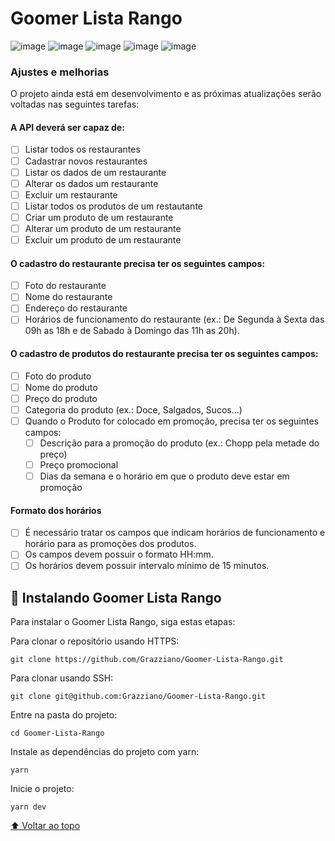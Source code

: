 # Goomer Lista Rango

![image](https://img.shields.io/badge/Node.js-43853D?style=for-the-badge&logo=node.js&logoColor=white)
![image](https://img.shields.io/badge/Express.js-404D59?style=for-the-badge)
![image](https://img.shields.io/badge/JavaScript-F7DF1E?style=for-the-badge&logo=javascript&logoColor=black)
![image](https://img.shields.io/badge/TypeScript-007ACC?style=for-the-badge&logo=typescript&logoColor=white)
![image](https://img.shields.io/badge/PostgreSQL-316192?style=for-the-badge&logo=postgresql&logoColor=white)

<!-- <img src="exemplo-image.png" alt="exemplo imagem"> -->

<!-- > Linha adicional de texto informativo sobre o que o projeto faz. Sua introdução deve ter cerca de 2 ou 3 linhas. Não exagere, as pessoas não vão ler. -->

### Ajustes e melhorias

O projeto ainda está em desenvolvimento e as próximas atualizações serão voltadas nas seguintes tarefas:

#### A API deverá ser capaz de:

- [ ] Listar todos os restaurantes
- [ ] Cadastrar novos restaurantes
- [ ] Listar os dados de um restaurante
- [ ] Alterar os dados um restaurante
- [ ] Excluir um restaurante
- [ ] Listar todos os produtos de um restautante
- [ ] Criar um produto de um restaurante
- [ ] Alterar um produto de um restaurante
- [ ] Excluir um produto de um restaurante

#### O cadastro do restaurante precisa ter os seguintes campos:

- [ ] Foto do restaurante
- [ ] Nome do restaurante
- [ ] Endereço do restaurante
- [ ] Horários de funcionamento do restaurante (ex.: De Segunda à Sexta das 09h as 18h e de Sabado à Domingo das 11h as 20h).

#### O cadastro de produtos do restaurante precisa ter os seguintes campos:

- [ ] Foto do produto
- [ ] Nome do produto
- [ ] Preço do produto
- [ ] Categoria do produto (ex.: Doce, Salgados, Sucos...)
- [ ] Quando o Produto for colocado em promoção, precisa ter os seguintes campos:
  - [ ] Descrição para a promoção do produto (ex.: Chopp pela metade do preço)
  - [ ] Preço promocional
  - [ ] Dias da semana e o horário em que o produto deve estar em promoção

#### Formato dos horários

- [ ] É necessário tratar os campos que indicam horários de funcionamento e horário para as promoções dos produtos.
- [ ] Os campos devem possuir o formato HH:mm.
- [ ] Os horários devem possuir intervalo mínimo de 15 minutos.

## 🚀 Instalando Goomer Lista Rango

Para instalar o Goomer Lista Rango, siga estas etapas:

Para clonar o repositório usando HTTPS:

```
git clone https://github.com/Grazziano/Goomer-Lista-Rango.git
```

Para clonar usando SSH:

```
git clone git@github.com:Grazziano/Goomer-Lista-Rango.git
```

Entre na pasta do projeto:

```
cd Goomer-Lista-Rango
```

Instale as dependências do projeto com yarn:

```
yarn
```

Inicie o projeto:

```
yarn dev
```

<!-- ## ☕ Usando <nome_do_projeto>

Para usar <nome_do_projeto>, siga estas etapas:

```
<exemplo_de_uso>
```

Adicione comandos de execução e exemplos que você acha que os usuários acharão úteis. Fornece uma referência de opções para pontos de bônus!

Como alternativa, consulte a documentação do GitHub em [como criar uma solicitação pull](https://help.github.com/en/github/collaborating-with-issues-and-pull-requests/creating-a-pull-request). -->

<!-- ## 📝 Licença

Esse projeto está sob licença. Veja o arquivo [LICENÇA](LICENSE.md) para mais detalhes. -->

[⬆ Voltar ao topo](#goomer-lista-rango)<br>
